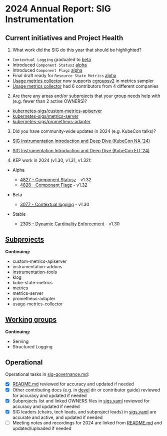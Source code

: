 # 2024 Annual Report: SIG Instrumentation

## Current initiatives and Project Health

1. What work did the SIG do this year that should be highlighted?

<!--
   Some example items that might be worth highlighting:
   - Major KEP advancement
   - Important initiatives that aren't tracked via KEPs
   - Paying down significant tech debt
   - Governance and leadership changes
-->

- `Contextual Logging` graduated to [beta](https://github.com/kubernetes/enhancements/pull/4219)
- Introduced `Component Statusz` [alpha](https://github.com/kubernetes/enhancements/pull/4830)
- Introduced `Component Flagz` [alpha](https://github.com/kubernetes/enhancements/pull/4831)
- Final draft ready for `Resource State Metrics` [alpha](https://github.com/kubernetes/enhancements/pull/4811)
- [Usage metrics collector](https://github.com/kubernetes-sigs/usage-metrics-collector) now supports [cgroupsv2](https://github.com/kubernetes-sigs/usage-metrics-collector/pull/140) in metrics sampler
- [Usage metrics collector](https://github.com/kubernetes-sigs/usage-metrics-collector) had 6 contributors from 4 different companies

2. Are there any areas and/or subprojects that your group needs help with (e.g. fewer than 2 active OWNERS)?

- [kubernetes-sigs/custom-metrics-apiserver](https://github.com/kubernetes-sigs/custom-metrics-apiserver/blob/master/OWNERS)
- [kubernetes-sigs/metrics-server](https://github.com/kubernetes-sigs/metrics-server/blob/master/OWNERS)
- [kubernetes-sigs/prometheus-adapter](https://github.com/kubernetes-sigs/prometheus-adapter/blob/master/OWNERS_ALIASES)

3. Did you have community-wide updates in 2024 (e.g. KubeCon talks)?

<!--
  Examples include links to email, slides, or recordings.
-->

- [SIG Instrumentation Introduction and Deep Dive (KubeCon NA '24)](https://youtu.be/IAGjj4s3F_M?si=dWCcua8XROpgqUZZ&t=0)

- [SIG Instrumentation Introduction and Deep Dive (KubeCon EU '24)](https://www.youtube.com/watch?v=Sx1jmIJhfyA&list=PLj6h78yzYM2N8nw1YcqqKveySH6_0VnI0&index=106)

4. KEP work in 2024 (v1.30, v1.31, v1.32):
<!--
   TODO: Uncomment the following auto-generated list of KEPs, once reviewed & updated for correction.

   Note: This list is generated from the KEP metadata in kubernetes/enhancements repository.
      If you find any discrepancy in the generated list here, please check the KEP metadata.
      Please raise an issue in kubernetes/community, if the KEP metadata is correct but the generated list is incorrect.
-->

- Alpha
  - [4827 - Component Statusz](https://github.com/kubernetes/enhancements/tree/master/keps/sig-instrumentation/4827-component-statusz) - v1.32
  - [4828 - Component Flagz](https://github.com/kubernetes/enhancements/tree/master/keps/sig-instrumentation/4828-component-flagz) - v1.32

- Beta
  - [3077 - Contextual logging](https://github.com/kubernetes/enhancements/tree/master/keps/sig-instrumentation/3077-contextual-logging) - v1.30

- Stable
  - [2305 - Dynamic Cardinality Enforcement](https://github.com/kubernetes/enhancements/tree/master/keps/sig-instrumentation/2305-metrics-cardinality-enforcement) - v1.30

## [Subprojects](https://git.k8s.io/community/sig-instrumentation#subprojects)

**Continuing:**

- custom-metrics-apiserver
- instrumentation-addons
- instrumentation-tools
- klog
- kube-state-metrics
- metrics
- metrics-server
- prometheus-adapter
- usage-metrics-collector

## [Working groups](https://git.k8s.io/community/sig-instrumentation#working-groups)

**Continuing:**

- Serving
- Structured Logging

## Operational

Operational tasks in [sig-governance.md]:

- [x] [README.md] reviewed for accuracy and updated if needed
- [x] Other contributing docs (e.g. in [devel] dir or contributor guide) reviewed for accuracy and updated if needed
- [x] Subprojects list and linked OWNERS files in [sigs.yaml] reviewed for accuracy and updated if needed
- [x] SIG leaders (chairs, tech leads, and subproject leads) in [sigs.yaml] are accurate and active, and updated if needed
- [ ] Meeting notes and recordings for 2024 are linked from [README.md] and updated/uploaded if needed

[sig-governance.md]: https://git.k8s.io/community/committee-steering/governance/sig-governance.md
[README.md]: https://git.k8s.io/community/sig-instrumentation/README.md
[sigs.yaml]: https://git.k8s.io/community/sigs.yaml
[devel]: https://git.k8s.io/community/contributors/devel/README.md

